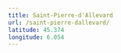 ```yaml
---
title: Saint-Pierre-d'Allevard
url: /saint-pierre-dallevard/
latitude: 45.374
longitude: 6.054
---
```

